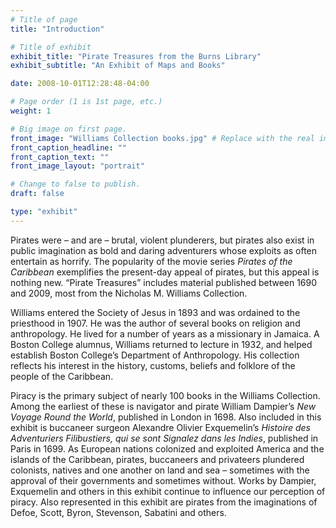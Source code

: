 ```yaml
---
# Title of page
title: "Introduction"

# Title of exhibit
exhibit_title: "Pirate Treasures from the Burns Library"
exhibit_subtitle: "An Exhibit of Maps and Books"

date: 2008-10-01T12:28:48-04:00

# Page order (1 is 1st page, etc.)
weight: 1

# Big image on first page.
front_image: "Williams Collection books.jpg" # Replace with the real image
front_caption_headline: ""
front_caption_text: ""
front_image_layout: "portrait"

# Change to false to publish.
draft: false

type: "exhibit"
---
```


Pirates were – and are – brutal, violent plunderers, but pirates also exist in public imagination as bold and daring adventurers whose exploits as often entertain as horrify. The popularity of the movie series *Pirates of the Caribbean* exemplifies the present-day appeal of pirates, but this appeal is nothing new. “Pirate Treasures” includes material published between 1690 and 2009, most from the Nicholas M. Williams Collection.

Williams entered the Society of Jesus in 1893 and was ordained to the priesthood in 1907. He was the author of several books on religion and anthropology. He lived for a number of years as a missionary in Jamaica. A Boston College alumnus, Williams returned to lecture in 1932, and helped establish Boston College’s Department of Anthropology. His collection reflects his interest in the history, customs, beliefs and folklore of the people of the Caribbean.

Piracy is the primary subject of nearly 100 books in the Williams Collection. Among the earliest of these is navigator and pirate William Dampier’s *New Voyage Round the World*, published in London in 1698. Also included in this exhibit is buccaneer surgeon Alexandre Olivier Exquemelin’s *Histoire des Adventuriers Filibustiers, qui se sont Signalez dans les Indies*, published in Paris in 1699. As European nations colonized and exploited America and the islands of the Caribbean, pirates, buccaneers and privateers plundered colonists, natives and one another on land and sea – sometimes with the approval of their governments and sometimes without. Works by Dampier, Exquemelin and others in this exhibit continue to influence our perception of piracy. Also represented in this exhibit are pirates from the imaginations of Defoe, Scott, Byron, Stevenson, Sabatini and others.
